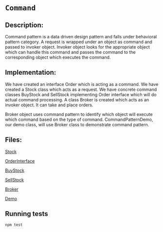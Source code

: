 `Command`
=========

Description:
------------

Command pattern is a data driven design pattern and falls under behavioral pattern category. 
A request is wrapped under an object as command and passed to invoker object. 
Invoker object looks for the appropriate object which can handle this command and passes the command to 
the corresponding object which executes the command.

Implementation:
---------------

We have created an interface Order which is acting as a command. We have created a Stock class which acts as a request. 
We have concrete command classes BuyStock and SellStock implementing Order interface which will do actual command processing. 
A class Broker is created which acts as an invoker object. It can take and place orders.

Broker object uses command pattern to identify which object will execute which command based on the type of command. 
CommandPatternDemo, our demo class, will use Broker class to demonstrate command pattern.

Files:
------

[Stock](Stock.ts)

[OrderInterface](OrderInterface.ts)

[BuyStock](BuyStock.ts)

[SellStock](SellStock.ts)

[Broker](Broker.ts)

[Demo](CommandPatternDemo.spec.ts)

## Running tests

```bash
npm test
```